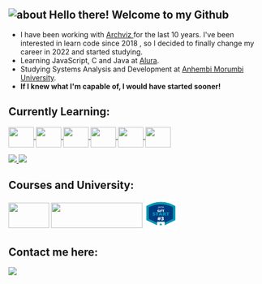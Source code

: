 ## <img width="45" alt="about" src="https://raw.github.com/elizarov/elizarov/master/about.png"> Hello there! Welcome to my Github

- I have been working with <a target="_blank" href="https://www.behance.net/inside3d" target="_blank"> Archviz </a> for the last 10 years. I've been interested in learn code since 2018 , so I decided to finally change my career in 2022 and started studying.
- Learning JavaScript, C and Java at <a target="_blank" href="https://www.alura.com.br/" target="_blank">Alura</a>.
- Studying Systems Analysis and Development at <a target="_blank" href="https://loja.anhembionline.com.br/graduacao/analise-e-desenvolvimento-de-sistemas-tecnologia-ead">Anhembi Morumbi University</a>.
- <b>If I knew what I'm capable of, I would have started sooner!</b>
 </a>

 ## Currently Learning:
   <a target="_blank" href="https://github.com/cguiama?tab=repositories">
   <div style="display: inline_block">
   <img src="https://cdn.jsdelivr.net/gh/devicons/devicon/icons/linux/linux-original.svg" width="50" height="40" img align="center" />
   <img src="https://cdn.jsdelivr.net/gh/devicons/devicon/icons/git/git-original.svg" width="50" height="40" img align="center" />
   <img src="https://cdn.jsdelivr.net/gh/devicons/devicon/icons/c/c-plain.svg" width="50" height="40" img align="center" />
   <img src="https://cdn.jsdelivr.net/gh/devicons/devicon/icons/html5/html5-plain-wordmark.svg" width="50" height="40" img align="center" />
   <img src="https://cdn.jsdelivr.net/gh/devicons/devicon/icons/javascript/javascript-original.svg" width="50" height="40" img align="center" /> 
   <img src="https://cdn.jsdelivr.net/gh/devicons/devicon/icons/java/java-plain.svg" width="50" height="40" img align="center" />


<p>
<div>
  <a target="_blank" href="https://www.linkedin.com/in/guilherme-castro-dev/">
  <img height="150em" src="https://github-readme-stats.vercel.app/api?username=cguiama&show_icons=true&theme=blue-green&include_all_commits=true&count_private=true"/>
  </a>
   <a href="https://github.com/cguiama?tab=repositories"> 
  <img height="150em" src="https://github-readme-stats.vercel.app/api/top-langs/?username=cguiama&theme=blue-green&hide_langs_below=1" />
</div>
</a>
    
## Courses and University:

<p align="left">
<a target="_blank" href="https://cursos.alura.com.br/user/cguiama/fullCertificate/35bd978d80d31cd5d78a195f80a8f294">
  <img src="https://i.pinimg.com/originals/49/72/6e/49726e65f6b35c2e8e366a16c0734fb7.png" width="80" height="50" img align="center" /></a>

<a target="_blank" href="https://portal.anhembi.br">
  <img src="https://loja.anhembionline.com.br/media/logo/stores/7/ANHEMBI.png" width="180" height="50" img align="center" /></a>

<a href="https://www.dio.me/bootcamp/gft-start-3-java?utm_source=sm-organico-grupo-bc-gft-start-3-java&utm_medium=organic&utm_campaign=gft">
  <img src="https://github.com/cguiama/cguiama/blob/main/3facb943-9a95-4c47-baa2-885fddf5f87f.png" width="65" height="60" img align="center" />
</a>
</p>
 
## Contact me here:
  
<a target="_blank" href="https://www.linkedin.com/in/guilherme-castro-dev/">
<img src="https://img.shields.io/badge/-LinkedIn-%230077B5?style=for-the-badge&logo=linkedin&logoColor=white" target="_blank"></a> 
</p>
